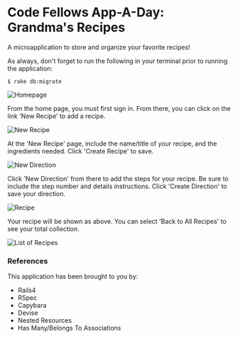 # Code Fellows App-A-Day: Grandma's Recipes

A microapplication to store and organize your favorite recipes!

As always, don't forget to run the following in your terminal prior to running the application:
```
$ rake db:migrate
```

![Homepage](https://raw.github.com/stephdatu/grandmas_recipes/master/app/assets/images/gr-home.png "Homepage View")

From the home page, you must first sign in. From there, you can click on the link 'New Recipe' to add a recipe.

![New Recipe](https://raw.github.com/stephdatu/grandmas_recipes/master/app/assets/images/gr-newrecipe.png "New Recipe View")

At the 'New Recipe' page, include the name/title of your recipe, and the ingredients needed. Click 'Create Recipe' to save.

![New Direction](https://raw.github.com/stephdatu/grandmas_recipes/master/app/assets/images/gr-newdirection.png "New Direction View")

Click 'New Direction' from there to add the steps for your recipe. Be sure to include the step number and details instructions. Click 'Create Direction' to save your direction.

![Recipe](https://raw.github.com/stephdatu/grandmas_recipes/master/app/assets/images/gr-recipelist.png "Recipe View")

Your recipe will be shown as above. You can select 'Back to All Recipes' to see your total collection.

![List of Recipes](https://raw.github.com/stephdatu/grandmas_recipes/master/app/assets/images/gr-addedrecipes.png "List of All Recipes View")

### References
This application has been brought to you by:
* Rails4
* RSpec
* Capybara
* Devise
* Nested Resources
* Has Many/Belongs To Associations
